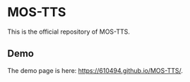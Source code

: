 # MOS-TTS
This is the official repository of MOS-TTS.

## Demo
The demo page is here: https://610494.github.io/MOS-TTS/.
